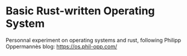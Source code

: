 # Basic Rust-written Operating System

Personnal experiment on operating systems and rust, following Philipp Oppermannès blog:
https://os.phil-opp.com/
